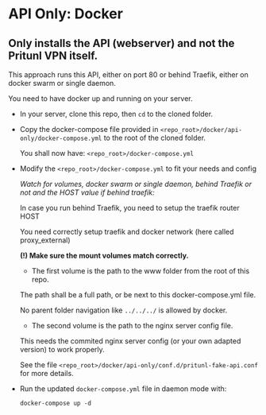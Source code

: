 # API Only: Docker

## Only installs the API (webserver) and not the Pritunl VPN itself.
This approach runs this API, either on port 80 or behind Traefik, either on docker swarm or single daemon.

You need to have docker up and running on your server.

- In your server, clone this repo, then `cd` to the cloned folder.
- Copy the docker-compose file provided in `<repo_root>/docker/api-only/docker-compose.yml` to
  the root of the cloned folder. 
  
  You shall now have: `<repo_root>/docker-compose.yml`
- Modify the `<repo_root>/docker-compose.yml` to fit your needs and config

  _Watch for volumes, docker swarm or single daemon, behind Traefik or not and the HOST value if behind traefik:_

   In case you run behind Traefik, you need to setup the traefik router HOST

   You need correctly setup traefik and docker network (here called proxy_external)

   **(!) Make sure the mount volumes match correctly.**

   * The first volume is the path to the www folder from the root of this repo.

   The path shall be a full path, or be next to this docker-compose.yml file. 

   No parent folder navigation like `../../../` is allowed by docker.

   * The second volume is the path to the nginx server config file.
   
   This needs the commited nginx server config (or your own adapted version) to work properly.
   
   See the file `<repo_root>/docker/api-only/conf.d/pritunl-fake-api.conf` for more details.
- Run the updated `docker-compose.yml` file in daemon mode with:

  `docker-compose up -d`